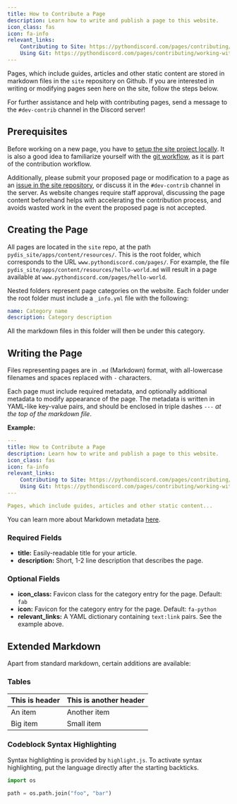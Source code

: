 ```yaml
---
title: How to Contribute a Page
description: Learn how to write and publish a page to this website.
icon_class: fas
icon: fa-info
relevant_links:
    Contributing to Site: https://pythondiscord.com/pages/contributing/site/
    Using Git: https://pythondiscord.com/pages/contributing/working-with-git/
---
```


Pages, which include guides, articles and other static content are stored in markdown files in the `site` repository on Github.
If you are interested in writing or modifying pages seen here on the site, follow the steps below.

For further assistance and help with contributing pages, send a message to the `#dev-contrib` channel in the Discord server!

## Prerequisites
Before working on a new page, you have to [setup the site project locally](https://pythondiscord.com/pages/contributing/site/).
It is also a good idea to familiarize yourself with the [git workflow](https://pythondiscord.com/pages/contributing/working-with-git/), as it is part of the contribution workflow.

Additionally, please submit your proposed page or modification to a page as an [issue in the site repository](https://github.com/python-discord/site/issues), or discuss it in the `#dev-contrib` channel in the server.
As website changes require staff approval, discussing the page content beforehand helps with accelerating the contribution process, and avoids wasted work in the event the proposed page is not accepted.

## Creating the Page
All pages are located in the `site` repo, at the path `pydis_site/apps/content/resources/`. This is the root folder, which corresponds to the URL `www.pythondiscord.com/pages/`.
For example, the file `pydis_site/apps/content/resources/hello-world.md` will result in a page available at `www.pythondiscord.com/pages/hello-world`.

Nested folders represent page categories on the website. Each folder under the root folder must include a `_info.yml` file with the following:

```yml
name: Category name
description: Category description
```

All the markdown files in this folder will then be under this category.

## Writing the Page
Files representing pages are in `.md` (Markdown) format, with all-lowercase filenames and spaces replaced with `-` characters.

Each page must include required metadata, and optionally additional metadata to modify appearance of the page.
The metadata is written in YAML-like key-value pairs, and should be enclosed in triple dashes `---` *at the top of the markdown file*.

**Example:**
```yaml
---
title: How to Contribute a Page
description: Learn how to write and publish a page to this website.
icon_class: fas
icon: fa-info
relevant_links:
    Contributing to Site: https://pythondiscord.com/pages/contributing/site/
    Using Git: https://pythondiscord.com/pages/contributing/working-with-git/
---

Pages, which include guides, articles and other static content...
```

You can learn more about Markdown metadata [here](https://github.com/trentm/python-markdown2/wiki/metadata).

### Required Fields
- **title:** Easily-readable title for your article.
- **description:** Short, 1-2 line description that describes the page.

### Optional Fields
- **icon_class:** Favicon class for the category entry for the page. Default: `fab`
- **icon:** Favicon for the category entry for the page. Default: `fa-python` <i class="fab fa-python is-black" aria-hidden="true"></i>
- **relevant_links:** A YAML dictionary containing `text:link` pairs. See the example above.

## Extended Markdown

Apart from standard markdown, certain additions are available:

### Tables

| This is header | This is another header |
| -------------- | ---------------------- |
| An item        | Another item           |
| Big item       | Small item             |


### Codeblock Syntax Highlighting
Syntax highlighting is provided by `highlight.js`.
To activate syntax highlighting, put the language directly after the starting backticks.

```python
import os

path = os.path.join("foo", "bar")
```
